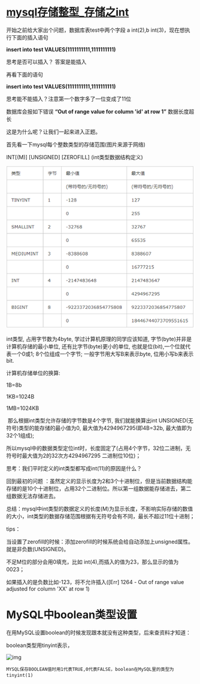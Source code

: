 # [mysql存储整型_存储之int](https://blog.csdn.net/weixin_42641869/article/details/113124419)

开始之前给大家出个问题，数据库表test中两个字段  a int(2),b int(3)，现在想执行下面的插入语句

**insert into test VALUES(1111111111,1111111111)**

思考是否可以插入？ 答案是能插入

再看下面的语句

**insert into test VALUES(1111111111,1111111111)**

思考能不能插入？注意第一个数字多了一位变成了11位

数据库会报如下错误 **“Out of range value for column 'id' at row 1”** 数据长度超长

这是为什么呢？让我们一起来进入正题。

首先看一下mysql每个整数类型的存储范围(图片来源于网络)

INT[(M)] [UNSIGNED] [ZEROFILL] (int类型数据结构定义)

![img](..\mysql\images\20210726001.png)

int类型, 占用字节数为4byte, 学过计算机原理的同学应该知道, 字节(byte)并非是计算机存储的最小单位, 还有比字节(byte)更小的单位, 也就是位(bit),一个位就代表一个0或1; 8个位组成一个字节; 一般字节用大写B来表示byte, 位用小写b来表示bit.

计算机存储单位的换算:

1B=8b

1KB=1024B

1MB=1024KB

​		那么根据int类型允许存储的字节数是4个字节, 我们就能换算出int UNSIGNED(无符号)类型的能存储的最小值为0, 最大值为4294967295(即4B=32b, 最大值即为32个1组成);

所以mysql中的数据类型定位int时，长度固定了(占用4个字节，32位二进制，无符号时最大值为2的32次方4294967295 二进制位10位)；

思考：我们平时定义的int类型都写成int(11)的原因是什么？

回到最初的问题 ：虽然定义的显示长度为2和3个十进制位，但是当前数据结构能存储的是10个十进制位，占用32个二进制位。所以第一组数据能存储进去，第二组数据无法存储进去。

总结：mysql中int类型的数据定义的长度(M)为显示长度，不影响实际存储的数值的大小，int类型的数据存储范围根据有无符号会有不同，最长不超过11位十进制；

tips：

当设置了zerofill的时候：添加zerofill的时候系统会给自动添加上unsigned属性。就是非负数(UNSIGNED)。

不足M位的部分会用0填充，比如  int(4),而插入的值为23，那么显示的值为0023；

如果插入的是负数比如-123，将不允许插入([Err] 1264 - Out of range value adjusted for column 'XX' at row 1)




# MySQL中boolean类型设置

在用MySQL设置boolean的时候发现跟本就没有这种类型，后来查资料才知道：

boolean类型用tinyint表示，

![img](http://imgconvert.csdnimg.cn/aHR0cHM6Ly9pbWcyMDE4LmNuYmxvZ3MuY29tL2Jsb2cvMTY0MDY4OC8yMDE5MDgvMTY0MDY4OC0yMDE5MDgxNzExMzkwNzY3OS0xNDQ0MTc2NDAwLnBuZw?x-oss-process=image/format,png)

 

```properties
MYSQL保存BOOLEAN值时用1代表TRUE,0代表FALSE，boolean在MySQL里的类型为tinyint(1)
```